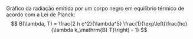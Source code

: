 Gráfico da radiação emitida por um corpo negro em equilíbrio térmico de acordo com a Lei de Planck:
$$
B(\lambda, T) = \frac{2 h c^2}{\lambda^5} \frac{1}{\exp\left(\frac{hc}{\lambda k_\mathrm{B} T}\right) - 1}
$$


